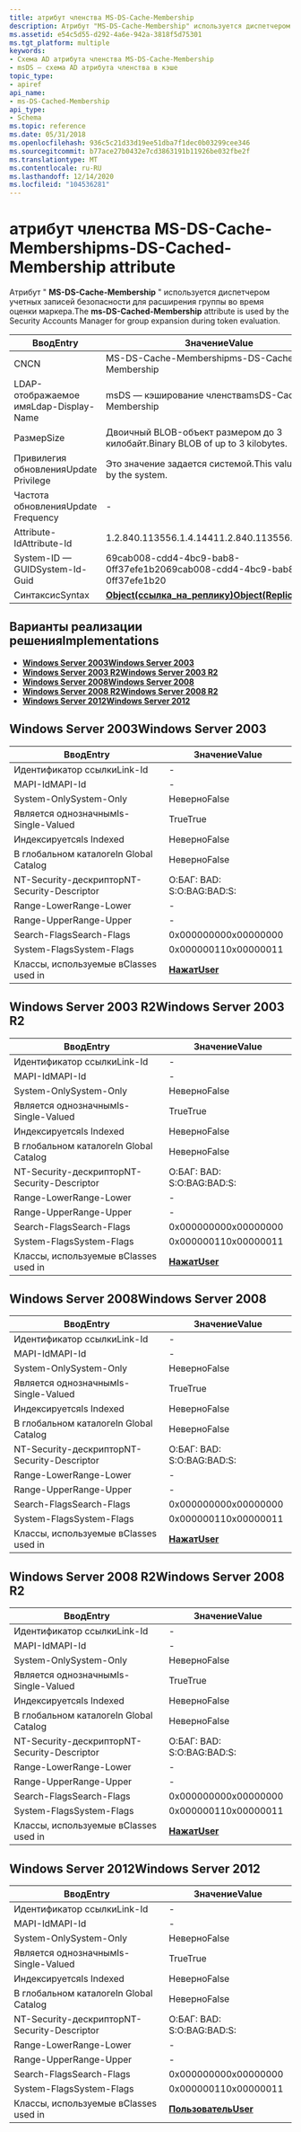 ```yaml
---
title: атрибут членства MS-DS-Cache-Membership
description: Атрибут "MS-DS-Cache-Membership" используется диспетчером учетных записей безопасности для расширения группы во время оценки маркера.
ms.assetid: e54c5d55-d292-4a6e-942a-3818f5d75301
ms.tgt_platform: multiple
keywords:
- Схема AD атрибута членства MS-DS-Cache-Membership
- msDS — схема AD атрибута членства в кэше
topic_type:
- apiref
api_name:
- ms-DS-Cached-Membership
api_type:
- Schema
ms.topic: reference
ms.date: 05/31/2018
ms.openlocfilehash: 936c5c21d33d19ee51dba7f1dec0b03299cee346
ms.sourcegitcommit: b77ace27b0432e7cd3863191b11926be032fbe2f
ms.translationtype: MT
ms.contentlocale: ru-RU
ms.lasthandoff: 12/14/2020
ms.locfileid: "104536281"
---
```

# <a name="ms-ds-cached-membership-attribute"></a><span data-ttu-id="07f1b-105">атрибут членства MS-DS-Cache-Membership</span><span class="sxs-lookup"><span data-stu-id="07f1b-105">ms-DS-Cached-Membership attribute</span></span>

<span data-ttu-id="07f1b-106">Атрибут " **MS-DS-Cache-Membership** " используется диспетчером учетных записей безопасности для расширения группы во время оценки маркера.</span><span class="sxs-lookup"><span data-stu-id="07f1b-106">The **ms-DS-Cached-Membership** attribute is used by the Security Accounts Manager for group expansion during token evaluation.</span></span>



| <span data-ttu-id="07f1b-107">Ввод</span><span class="sxs-lookup"><span data-stu-id="07f1b-107">Entry</span></span> | <span data-ttu-id="07f1b-108">Значение</span><span class="sxs-lookup"><span data-stu-id="07f1b-108">Value</span></span> |
|-------------------|-------------------------------------------------------|
| <span data-ttu-id="07f1b-109">CN</span><span class="sxs-lookup"><span data-stu-id="07f1b-109">CN</span></span>                | <span data-ttu-id="07f1b-110">MS-DS-Cache-Membership</span><span class="sxs-lookup"><span data-stu-id="07f1b-110">ms-DS-Cached-Membership</span></span>                               |
| <span data-ttu-id="07f1b-111">LDAP-отображаемое имя</span><span class="sxs-lookup"><span data-stu-id="07f1b-111">Ldap-Display-Name</span></span> | <span data-ttu-id="07f1b-112">msDS — кэширование членства</span><span class="sxs-lookup"><span data-stu-id="07f1b-112">msDS-Cached-Membership</span></span>                                |
| <span data-ttu-id="07f1b-113">Размер</span><span class="sxs-lookup"><span data-stu-id="07f1b-113">Size</span></span>              | <span data-ttu-id="07f1b-114">Двоичный BLOB-объект размером до 3 килобайт.</span><span class="sxs-lookup"><span data-stu-id="07f1b-114">Binary BLOB of up to 3 kilobytes.</span></span>                     |
| <span data-ttu-id="07f1b-115">Привилегия обновления</span><span class="sxs-lookup"><span data-stu-id="07f1b-115">Update Privilege</span></span>  | <span data-ttu-id="07f1b-116">Это значение задается системой.</span><span class="sxs-lookup"><span data-stu-id="07f1b-116">This value is set by the system.</span></span>                      |
| <span data-ttu-id="07f1b-117">Частота обновления</span><span class="sxs-lookup"><span data-stu-id="07f1b-117">Update Frequency</span></span>  | \-                                                    |
| <span data-ttu-id="07f1b-118">Attribute-Id</span><span class="sxs-lookup"><span data-stu-id="07f1b-118">Attribute-Id</span></span>      | <span data-ttu-id="07f1b-119">1.2.840.113556.1.4.1441</span><span class="sxs-lookup"><span data-stu-id="07f1b-119">1.2.840.113556.1.4.1441</span></span>                               |
| <span data-ttu-id="07f1b-120">System-ID — GUID</span><span class="sxs-lookup"><span data-stu-id="07f1b-120">System-Id-Guid</span></span>    | <span data-ttu-id="07f1b-121">69cab008-cdd4-4bc9-bab8-0ff37efe1b20</span><span class="sxs-lookup"><span data-stu-id="07f1b-121">69cab008-cdd4-4bc9-bab8-0ff37efe1b20</span></span>                  |
| <span data-ttu-id="07f1b-122">Синтаксис</span><span class="sxs-lookup"><span data-stu-id="07f1b-122">Syntax</span></span>            | [<span data-ttu-id="07f1b-123">**Object(ссылка_на_реплику)**</span><span class="sxs-lookup"><span data-stu-id="07f1b-123">**Object(Replica-Link)**</span></span>](s-object-replica-link.md) |



## <a name="implementations"></a><span data-ttu-id="07f1b-124">Варианты реализации решения</span><span class="sxs-lookup"><span data-stu-id="07f1b-124">Implementations</span></span>

-   [<span data-ttu-id="07f1b-125">**Windows Server 2003**</span><span class="sxs-lookup"><span data-stu-id="07f1b-125">**Windows Server 2003**</span></span>](#windows-server-2003)
-   [<span data-ttu-id="07f1b-126">**Windows Server 2003 R2**</span><span class="sxs-lookup"><span data-stu-id="07f1b-126">**Windows Server 2003 R2**</span></span>](#windows-server-2003-r2)
-   [<span data-ttu-id="07f1b-127">**Windows Server 2008**</span><span class="sxs-lookup"><span data-stu-id="07f1b-127">**Windows Server 2008**</span></span>](#windows-server-2008)
-   [<span data-ttu-id="07f1b-128">**Windows Server 2008 R2**</span><span class="sxs-lookup"><span data-stu-id="07f1b-128">**Windows Server 2008 R2**</span></span>](#windows-server-2008-r2)
-   [<span data-ttu-id="07f1b-129">**Windows Server 2012**</span><span class="sxs-lookup"><span data-stu-id="07f1b-129">**Windows Server 2012**</span></span>](#windows-server-2012)

## <a name="windows-server-2003"></a><span data-ttu-id="07f1b-130">Windows Server 2003</span><span class="sxs-lookup"><span data-stu-id="07f1b-130">Windows Server 2003</span></span>



| <span data-ttu-id="07f1b-131">Ввод</span><span class="sxs-lookup"><span data-stu-id="07f1b-131">Entry</span></span> | <span data-ttu-id="07f1b-132">Значение</span><span class="sxs-lookup"><span data-stu-id="07f1b-132">Value</span></span> |
|------------------------|-----------------------------------|
| <span data-ttu-id="07f1b-133">Идентификатор ссылки</span><span class="sxs-lookup"><span data-stu-id="07f1b-133">Link-Id</span></span>                | \-                                |
| <span data-ttu-id="07f1b-134">MAPI-Id</span><span class="sxs-lookup"><span data-stu-id="07f1b-134">MAPI-Id</span></span>                | \-                                |
| <span data-ttu-id="07f1b-135">System-Only</span><span class="sxs-lookup"><span data-stu-id="07f1b-135">System-Only</span></span>            | <span data-ttu-id="07f1b-136">Неверно</span><span class="sxs-lookup"><span data-stu-id="07f1b-136">False</span></span>                             |
| <span data-ttu-id="07f1b-137">Является однозначным</span><span class="sxs-lookup"><span data-stu-id="07f1b-137">Is-Single-Valued</span></span>       | <span data-ttu-id="07f1b-138">True</span><span class="sxs-lookup"><span data-stu-id="07f1b-138">True</span></span>                              |
| <span data-ttu-id="07f1b-139">Индексируется</span><span class="sxs-lookup"><span data-stu-id="07f1b-139">Is Indexed</span></span>             | <span data-ttu-id="07f1b-140">Неверно</span><span class="sxs-lookup"><span data-stu-id="07f1b-140">False</span></span>                             |
| <span data-ttu-id="07f1b-141">В глобальном каталоге</span><span class="sxs-lookup"><span data-stu-id="07f1b-141">In Global Catalog</span></span>      | <span data-ttu-id="07f1b-142">Неверно</span><span class="sxs-lookup"><span data-stu-id="07f1b-142">False</span></span>                             |
| <span data-ttu-id="07f1b-143">NT-Security-дескриптор</span><span class="sxs-lookup"><span data-stu-id="07f1b-143">NT-Security-Descriptor</span></span> | <span data-ttu-id="07f1b-144">О:БАГ: BAD: S:</span><span class="sxs-lookup"><span data-stu-id="07f1b-144">O:BAG:BAD:S:</span></span>                      |
| <span data-ttu-id="07f1b-145">Range-Lower</span><span class="sxs-lookup"><span data-stu-id="07f1b-145">Range-Lower</span></span>            | \-                                |
| <span data-ttu-id="07f1b-146">Range-Upper</span><span class="sxs-lookup"><span data-stu-id="07f1b-146">Range-Upper</span></span>            | \-                                |
| <span data-ttu-id="07f1b-147">Search-Flags</span><span class="sxs-lookup"><span data-stu-id="07f1b-147">Search-Flags</span></span>           | <span data-ttu-id="07f1b-148">0x00000000</span><span class="sxs-lookup"><span data-stu-id="07f1b-148">0x00000000</span></span>                        |
| <span data-ttu-id="07f1b-149">System-Flags</span><span class="sxs-lookup"><span data-stu-id="07f1b-149">System-Flags</span></span>           | <span data-ttu-id="07f1b-150">0x00000011</span><span class="sxs-lookup"><span data-stu-id="07f1b-150">0x00000011</span></span>                        |
| <span data-ttu-id="07f1b-151">Классы, используемые в</span><span class="sxs-lookup"><span data-stu-id="07f1b-151">Classes used in</span></span>        | [<span data-ttu-id="07f1b-152">**Нажат**</span><span class="sxs-lookup"><span data-stu-id="07f1b-152">**User**</span></span>](c-user.md)<br/> |



## <a name="windows-server-2003-r2"></a><span data-ttu-id="07f1b-153">Windows Server 2003 R2</span><span class="sxs-lookup"><span data-stu-id="07f1b-153">Windows Server 2003 R2</span></span>



| <span data-ttu-id="07f1b-154">Ввод</span><span class="sxs-lookup"><span data-stu-id="07f1b-154">Entry</span></span> | <span data-ttu-id="07f1b-155">Значение</span><span class="sxs-lookup"><span data-stu-id="07f1b-155">Value</span></span> |
|------------------------|-----------------------------------|
| <span data-ttu-id="07f1b-156">Идентификатор ссылки</span><span class="sxs-lookup"><span data-stu-id="07f1b-156">Link-Id</span></span>                | \-                                |
| <span data-ttu-id="07f1b-157">MAPI-Id</span><span class="sxs-lookup"><span data-stu-id="07f1b-157">MAPI-Id</span></span>                | \-                                |
| <span data-ttu-id="07f1b-158">System-Only</span><span class="sxs-lookup"><span data-stu-id="07f1b-158">System-Only</span></span>            | <span data-ttu-id="07f1b-159">Неверно</span><span class="sxs-lookup"><span data-stu-id="07f1b-159">False</span></span>                             |
| <span data-ttu-id="07f1b-160">Является однозначным</span><span class="sxs-lookup"><span data-stu-id="07f1b-160">Is-Single-Valued</span></span>       | <span data-ttu-id="07f1b-161">True</span><span class="sxs-lookup"><span data-stu-id="07f1b-161">True</span></span>                              |
| <span data-ttu-id="07f1b-162">Индексируется</span><span class="sxs-lookup"><span data-stu-id="07f1b-162">Is Indexed</span></span>             | <span data-ttu-id="07f1b-163">Неверно</span><span class="sxs-lookup"><span data-stu-id="07f1b-163">False</span></span>                             |
| <span data-ttu-id="07f1b-164">В глобальном каталоге</span><span class="sxs-lookup"><span data-stu-id="07f1b-164">In Global Catalog</span></span>      | <span data-ttu-id="07f1b-165">Неверно</span><span class="sxs-lookup"><span data-stu-id="07f1b-165">False</span></span>                             |
| <span data-ttu-id="07f1b-166">NT-Security-дескриптор</span><span class="sxs-lookup"><span data-stu-id="07f1b-166">NT-Security-Descriptor</span></span> | <span data-ttu-id="07f1b-167">О:БАГ: BAD: S:</span><span class="sxs-lookup"><span data-stu-id="07f1b-167">O:BAG:BAD:S:</span></span>                      |
| <span data-ttu-id="07f1b-168">Range-Lower</span><span class="sxs-lookup"><span data-stu-id="07f1b-168">Range-Lower</span></span>            | \-                                |
| <span data-ttu-id="07f1b-169">Range-Upper</span><span class="sxs-lookup"><span data-stu-id="07f1b-169">Range-Upper</span></span>            | \-                                |
| <span data-ttu-id="07f1b-170">Search-Flags</span><span class="sxs-lookup"><span data-stu-id="07f1b-170">Search-Flags</span></span>           | <span data-ttu-id="07f1b-171">0x00000000</span><span class="sxs-lookup"><span data-stu-id="07f1b-171">0x00000000</span></span>                        |
| <span data-ttu-id="07f1b-172">System-Flags</span><span class="sxs-lookup"><span data-stu-id="07f1b-172">System-Flags</span></span>           | <span data-ttu-id="07f1b-173">0x00000011</span><span class="sxs-lookup"><span data-stu-id="07f1b-173">0x00000011</span></span>                        |
| <span data-ttu-id="07f1b-174">Классы, используемые в</span><span class="sxs-lookup"><span data-stu-id="07f1b-174">Classes used in</span></span>        | [<span data-ttu-id="07f1b-175">**Нажат**</span><span class="sxs-lookup"><span data-stu-id="07f1b-175">**User**</span></span>](c-user.md)<br/> |



## <a name="windows-server-2008"></a><span data-ttu-id="07f1b-176">Windows Server 2008</span><span class="sxs-lookup"><span data-stu-id="07f1b-176">Windows Server 2008</span></span>



| <span data-ttu-id="07f1b-177">Ввод</span><span class="sxs-lookup"><span data-stu-id="07f1b-177">Entry</span></span> | <span data-ttu-id="07f1b-178">Значение</span><span class="sxs-lookup"><span data-stu-id="07f1b-178">Value</span></span> |
|------------------------|-----------------------------------|
| <span data-ttu-id="07f1b-179">Идентификатор ссылки</span><span class="sxs-lookup"><span data-stu-id="07f1b-179">Link-Id</span></span>                | \-                                |
| <span data-ttu-id="07f1b-180">MAPI-Id</span><span class="sxs-lookup"><span data-stu-id="07f1b-180">MAPI-Id</span></span>                | \-                                |
| <span data-ttu-id="07f1b-181">System-Only</span><span class="sxs-lookup"><span data-stu-id="07f1b-181">System-Only</span></span>            | <span data-ttu-id="07f1b-182">Неверно</span><span class="sxs-lookup"><span data-stu-id="07f1b-182">False</span></span>                             |
| <span data-ttu-id="07f1b-183">Является однозначным</span><span class="sxs-lookup"><span data-stu-id="07f1b-183">Is-Single-Valued</span></span>       | <span data-ttu-id="07f1b-184">True</span><span class="sxs-lookup"><span data-stu-id="07f1b-184">True</span></span>                              |
| <span data-ttu-id="07f1b-185">Индексируется</span><span class="sxs-lookup"><span data-stu-id="07f1b-185">Is Indexed</span></span>             | <span data-ttu-id="07f1b-186">Неверно</span><span class="sxs-lookup"><span data-stu-id="07f1b-186">False</span></span>                             |
| <span data-ttu-id="07f1b-187">В глобальном каталоге</span><span class="sxs-lookup"><span data-stu-id="07f1b-187">In Global Catalog</span></span>      | <span data-ttu-id="07f1b-188">Неверно</span><span class="sxs-lookup"><span data-stu-id="07f1b-188">False</span></span>                             |
| <span data-ttu-id="07f1b-189">NT-Security-дескриптор</span><span class="sxs-lookup"><span data-stu-id="07f1b-189">NT-Security-Descriptor</span></span> | <span data-ttu-id="07f1b-190">О:БАГ: BAD: S:</span><span class="sxs-lookup"><span data-stu-id="07f1b-190">O:BAG:BAD:S:</span></span>                      |
| <span data-ttu-id="07f1b-191">Range-Lower</span><span class="sxs-lookup"><span data-stu-id="07f1b-191">Range-Lower</span></span>            | \-                                |
| <span data-ttu-id="07f1b-192">Range-Upper</span><span class="sxs-lookup"><span data-stu-id="07f1b-192">Range-Upper</span></span>            | \-                                |
| <span data-ttu-id="07f1b-193">Search-Flags</span><span class="sxs-lookup"><span data-stu-id="07f1b-193">Search-Flags</span></span>           | <span data-ttu-id="07f1b-194">0x00000000</span><span class="sxs-lookup"><span data-stu-id="07f1b-194">0x00000000</span></span>                        |
| <span data-ttu-id="07f1b-195">System-Flags</span><span class="sxs-lookup"><span data-stu-id="07f1b-195">System-Flags</span></span>           | <span data-ttu-id="07f1b-196">0x00000011</span><span class="sxs-lookup"><span data-stu-id="07f1b-196">0x00000011</span></span>                        |
| <span data-ttu-id="07f1b-197">Классы, используемые в</span><span class="sxs-lookup"><span data-stu-id="07f1b-197">Classes used in</span></span>        | [<span data-ttu-id="07f1b-198">**Нажат**</span><span class="sxs-lookup"><span data-stu-id="07f1b-198">**User**</span></span>](c-user.md)<br/> |



## <a name="windows-server-2008-r2"></a><span data-ttu-id="07f1b-199">Windows Server 2008 R2</span><span class="sxs-lookup"><span data-stu-id="07f1b-199">Windows Server 2008 R2</span></span>



| <span data-ttu-id="07f1b-200">Ввод</span><span class="sxs-lookup"><span data-stu-id="07f1b-200">Entry</span></span> | <span data-ttu-id="07f1b-201">Значение</span><span class="sxs-lookup"><span data-stu-id="07f1b-201">Value</span></span> |
|------------------------|-----------------------------------|
| <span data-ttu-id="07f1b-202">Идентификатор ссылки</span><span class="sxs-lookup"><span data-stu-id="07f1b-202">Link-Id</span></span>                | \-                                |
| <span data-ttu-id="07f1b-203">MAPI-Id</span><span class="sxs-lookup"><span data-stu-id="07f1b-203">MAPI-Id</span></span>                | \-                                |
| <span data-ttu-id="07f1b-204">System-Only</span><span class="sxs-lookup"><span data-stu-id="07f1b-204">System-Only</span></span>            | <span data-ttu-id="07f1b-205">Неверно</span><span class="sxs-lookup"><span data-stu-id="07f1b-205">False</span></span>                             |
| <span data-ttu-id="07f1b-206">Является однозначным</span><span class="sxs-lookup"><span data-stu-id="07f1b-206">Is-Single-Valued</span></span>       | <span data-ttu-id="07f1b-207">True</span><span class="sxs-lookup"><span data-stu-id="07f1b-207">True</span></span>                              |
| <span data-ttu-id="07f1b-208">Индексируется</span><span class="sxs-lookup"><span data-stu-id="07f1b-208">Is Indexed</span></span>             | <span data-ttu-id="07f1b-209">Неверно</span><span class="sxs-lookup"><span data-stu-id="07f1b-209">False</span></span>                             |
| <span data-ttu-id="07f1b-210">В глобальном каталоге</span><span class="sxs-lookup"><span data-stu-id="07f1b-210">In Global Catalog</span></span>      | <span data-ttu-id="07f1b-211">Неверно</span><span class="sxs-lookup"><span data-stu-id="07f1b-211">False</span></span>                             |
| <span data-ttu-id="07f1b-212">NT-Security-дескриптор</span><span class="sxs-lookup"><span data-stu-id="07f1b-212">NT-Security-Descriptor</span></span> | <span data-ttu-id="07f1b-213">О:БАГ: BAD: S:</span><span class="sxs-lookup"><span data-stu-id="07f1b-213">O:BAG:BAD:S:</span></span>                      |
| <span data-ttu-id="07f1b-214">Range-Lower</span><span class="sxs-lookup"><span data-stu-id="07f1b-214">Range-Lower</span></span>            | \-                                |
| <span data-ttu-id="07f1b-215">Range-Upper</span><span class="sxs-lookup"><span data-stu-id="07f1b-215">Range-Upper</span></span>            | \-                                |
| <span data-ttu-id="07f1b-216">Search-Flags</span><span class="sxs-lookup"><span data-stu-id="07f1b-216">Search-Flags</span></span>           | <span data-ttu-id="07f1b-217">0x00000000</span><span class="sxs-lookup"><span data-stu-id="07f1b-217">0x00000000</span></span>                        |
| <span data-ttu-id="07f1b-218">System-Flags</span><span class="sxs-lookup"><span data-stu-id="07f1b-218">System-Flags</span></span>           | <span data-ttu-id="07f1b-219">0x00000011</span><span class="sxs-lookup"><span data-stu-id="07f1b-219">0x00000011</span></span>                        |
| <span data-ttu-id="07f1b-220">Классы, используемые в</span><span class="sxs-lookup"><span data-stu-id="07f1b-220">Classes used in</span></span>        | [<span data-ttu-id="07f1b-221">**Нажат**</span><span class="sxs-lookup"><span data-stu-id="07f1b-221">**User**</span></span>](c-user.md)<br/> |



## <a name="windows-server-2012"></a><span data-ttu-id="07f1b-222">Windows Server 2012</span><span class="sxs-lookup"><span data-stu-id="07f1b-222">Windows Server 2012</span></span>



| <span data-ttu-id="07f1b-223">Ввод</span><span class="sxs-lookup"><span data-stu-id="07f1b-223">Entry</span></span> | <span data-ttu-id="07f1b-224">Значение</span><span class="sxs-lookup"><span data-stu-id="07f1b-224">Value</span></span> |
|------------------------|-----------------------------------|
| <span data-ttu-id="07f1b-225">Идентификатор ссылки</span><span class="sxs-lookup"><span data-stu-id="07f1b-225">Link-Id</span></span>                | \-                                |
| <span data-ttu-id="07f1b-226">MAPI-Id</span><span class="sxs-lookup"><span data-stu-id="07f1b-226">MAPI-Id</span></span>                | \-                                |
| <span data-ttu-id="07f1b-227">System-Only</span><span class="sxs-lookup"><span data-stu-id="07f1b-227">System-Only</span></span>            | <span data-ttu-id="07f1b-228">Неверно</span><span class="sxs-lookup"><span data-stu-id="07f1b-228">False</span></span>                             |
| <span data-ttu-id="07f1b-229">Является однозначным</span><span class="sxs-lookup"><span data-stu-id="07f1b-229">Is-Single-Valued</span></span>       | <span data-ttu-id="07f1b-230">True</span><span class="sxs-lookup"><span data-stu-id="07f1b-230">True</span></span>                              |
| <span data-ttu-id="07f1b-231">Индексируется</span><span class="sxs-lookup"><span data-stu-id="07f1b-231">Is Indexed</span></span>             | <span data-ttu-id="07f1b-232">Неверно</span><span class="sxs-lookup"><span data-stu-id="07f1b-232">False</span></span>                             |
| <span data-ttu-id="07f1b-233">В глобальном каталоге</span><span class="sxs-lookup"><span data-stu-id="07f1b-233">In Global Catalog</span></span>      | <span data-ttu-id="07f1b-234">Неверно</span><span class="sxs-lookup"><span data-stu-id="07f1b-234">False</span></span>                             |
| <span data-ttu-id="07f1b-235">NT-Security-дескриптор</span><span class="sxs-lookup"><span data-stu-id="07f1b-235">NT-Security-Descriptor</span></span> | <span data-ttu-id="07f1b-236">О:БАГ: BAD: S:</span><span class="sxs-lookup"><span data-stu-id="07f1b-236">O:BAG:BAD:S:</span></span>                      |
| <span data-ttu-id="07f1b-237">Range-Lower</span><span class="sxs-lookup"><span data-stu-id="07f1b-237">Range-Lower</span></span>            | \-                                |
| <span data-ttu-id="07f1b-238">Range-Upper</span><span class="sxs-lookup"><span data-stu-id="07f1b-238">Range-Upper</span></span>            | \-                                |
| <span data-ttu-id="07f1b-239">Search-Flags</span><span class="sxs-lookup"><span data-stu-id="07f1b-239">Search-Flags</span></span>           | <span data-ttu-id="07f1b-240">0x00000000</span><span class="sxs-lookup"><span data-stu-id="07f1b-240">0x00000000</span></span>                        |
| <span data-ttu-id="07f1b-241">System-Flags</span><span class="sxs-lookup"><span data-stu-id="07f1b-241">System-Flags</span></span>           | <span data-ttu-id="07f1b-242">0x00000011</span><span class="sxs-lookup"><span data-stu-id="07f1b-242">0x00000011</span></span>                        |
| <span data-ttu-id="07f1b-243">Классы, используемые в</span><span class="sxs-lookup"><span data-stu-id="07f1b-243">Classes used in</span></span>        | [<span data-ttu-id="07f1b-244">**Пользователь**</span><span class="sxs-lookup"><span data-stu-id="07f1b-244">**User**</span></span>](c-user.md)<br/> |



 

 






